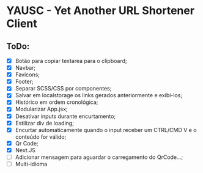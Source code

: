 # YAUSC - Yet Another URL Shortener Client

## ToDo:

* [x] Botão para copiar textarea para o clipboard;
* [x] Navbar;
* [x] Favicons;
* [x] Footer;
* [x] Separar SCSS/CSS por componentes;
* [x] Salvar em localstorage os links gerados anteriormente e exibi-los;
* [x] Histórico em ordem cronológica;
* [x] Modularizar App.jsx;
* [x] Desativar inputs durante encurtamento;
* [x] Estilizar div de loading;
* [x] Encurtar automaticamente quando o input receber um CTRL/CMD V e o conteúdo for válido;
* [x] Qr Code;
* [x] Next.JS
* [ ] Adicionar mensagem para aguardar o carregamento do QrCode...;
* [ ] Multi-idioma
